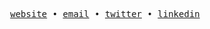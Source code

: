 <p align="center">
  <samp>
    <a href="https://harshitntiwari.bearblog.com/">website</a> • 
    <a href="mailto:harshitntiwari@protonmail.com">email</a> • 
    <a href="https://www.twitter.com/harshitntiwari/">twitter</a> • 
    <a href="https://www.linkedin.com/in/harshitntiwari">linkedin</a>
  </samp>
</p>

<!---
### About me
- 👋 Hi, I’m Harshit Tiwari
- 🎓 Currently an Engineering Undergrad at The LNM Institute of Information Technology, Jaipur
- 🌱 Learning backend development and DSA

---

### My Interests 
- I'm interested in backend development using technologies like Node, Express and Flask.
- Currently learning about database systems, SQL, and NoSQL databases
- Also interested in quantitative finance and have developed an [application](https://github.com/HarshitNTiwari/Portfolio-Optimizer) relating to the same
- Learning Data Structures and Algorithms : [Leetcode](https://leetcode.com/HarshitNTiwari/)

---

### Connect with me 📫
[![LinkedIn](https://img.shields.io/badge/linkedin-%230077B5.svg?style=for-the-badge&logo=linkedin&logoColor=white)](https://www.linkedin.com/in/harshitntiwari/)
[![Gmail](https://img.shields.io/badge/ProtonMail-8B89CC?style=for-the-badge&logo=protonmail&logoColor=white)](mailto:harshitntiwari@protonmail.com)
[![Twitter](https://img.shields.io/badge/Twitter-1DA1F2?style=for-the-badge&logo=twitter&logoColor=white)](https://www.twitter.com/harshitntiwari/)

---

### Languages and Tools 

![C++](https://img.shields.io/badge/c++-%2300599C.svg?style=for-the-badge&logo=c%2B%2B&logoColor=white)
![Python](https://img.shields.io/badge/python-3670A0?style=for-the-badge&logo=python&logoColor=ffdd54)

![Flask](https://img.shields.io/badge/Flask-000000?style=for-the-badge&logo=flask&logoColor=white)
![MongoDB](https://img.shields.io/badge/MongoDB-4EA94B?style=for-the-badge&logo=mongodb&logoColor=white)
![PostgreSQL](https://img.shields.io/badge/PostgreSQL-316192?style=for-the-badge&logo=postgresql&logoColor=white)

![Git](https://img.shields.io/badge/git-%23F05033.svg?style=for-the-badge&logo=git&logoColor=white)
![Heroku](https://img.shields.io/badge/heroku-%23430098.svg?style=for-the-badge&logo=heroku&logoColor=white)
![Sublime Text](https://img.shields.io/badge/sublime_text-%23575757.svg?style=for-the-badge&logo=sublime-text&logoColor=important)
--->

<!---
HarshitNTiwari/HarshitNTiwari is a ✨ special ✨ repository because its `README.md` (this file) appears on your GitHub profile.
You can click the Preview link to take a look at your changes.
--->
